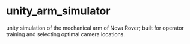 # unity_arm_simulator
unity simulation of the mechanical arm of Nova Rover; built for operator training and selecting optimal camera locations.
